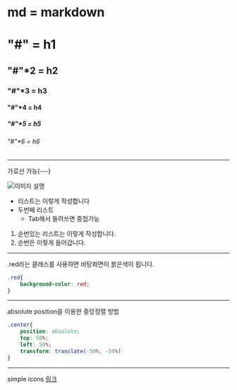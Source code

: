# md = **markdown**

# "#" = h1
## "#"*2 = h2
### "#"*3 = h3
#### "#"*4 = h4
##### "#"*5 = h5
###### "#"*6 = h6

---
가로선 가능(---)


![이미지 설명](https://images.pexels.com/photos/3222685/pexels-photo-3222685.jpeg?auto=compress&cs=tinysrgb&w=1260&h=750&dpr=1)

- 리스트는 이렇게 작성합니다
- 두번째 리스트
    - Tab해서 들려쓰면 중첩가능

1. 순번있는 리스트는 이렇게 작성합니다.
2. 순번은 이렇게 들어갑니다.

---
.red라는 클래스를 사용하면 바탕화면이 붉은색이 됩니다.

```css
.red{
    background-color: red;
}

```
---
absolute position을 이용한 중앙정렬 방법
```CSS
.center{
    position: absolute;
    top: 50%;
    left: 50%;
    transform: translate(-50%, -50%)  
}
```
---
simple icons [링크](https://simpleicons.org/)